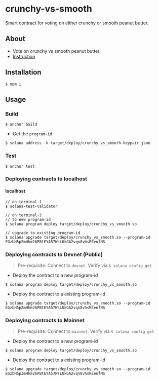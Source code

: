 # crunchy-vs-smooth
Smart contract for voting on either crunchy or smooth peanut butter.

## About
* Vote on crunchy vs smooth peanut butter.
* [Instruction](./instruction.md)
 
## Installation
```console
$ npm i
```

## Usage

### Build
```console
$ anchor build
```

* Get the `program-id`
```console
$ solana address -k target/deploy/crunchy_vs_smooth-keypair.json
```

### Test
```console
$ anchor test
```

### Deploying contracts to localhost
#### localhost
```console
// on terminal-1
$ solana-test-validator

// on terminal-2
// to new program-id
$ solana program deploy target/deploy/crunchy_vs_smooth.so

// upgrade to existing program-id
$ solana upgrade target/deploy/crunchy_vs_smooth.so --program-id EGzbH5pZmHhm26PBtEYA57WsLUkGA2vqn8vhsREenfNS
```

### Deploying contracts to Devnet (Public)
> Pre-requisite: Connect to `devnet`. Verify via `$ solana config get`

* Deploy the contract to a new program-id
```console
$ solana program deploy target/deploy/crunchy_vs_smooth.so
```
* Deploy the contract to a existing program-id
```console
$ solana upgrade target/deploy/crunchy_vs_smooth.so --program-id EGzbH5pZmHhm26PBtEYA57WsLUkGA2vqn8vhsREenfNS
```

### Deploying contracts to Mainnet
> Pre-requisite: Connect to `mainnet`. Verify via `$ solana config get`

* Deploy the contract to a new program-id
```console
$ solana program deploy target/deploy/crunchy_vs_smooth.so
```
* Deploy the contract to a existing program-id
```console
$ solana upgrade target/deploy/crunchy_vs_smooth.so --program-id EGzbH5pZmHhm26PBtEYA57WsLUkGA2vqn8vhsREenfNS
```

